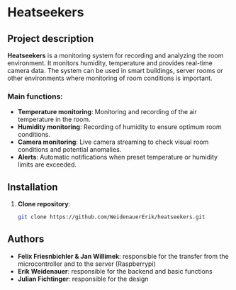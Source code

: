 # Heatseekers

## Project description

**Heatseekers** is a monitoring system for recording and analyzing the room environment. It monitors humidity, temperature and provides real-time camera data. The system can be used in smart buildings, server rooms or other environments where monitoring of room conditions is important.

### Main functions:
- **Temperature monitoring**: Monitoring and recording of the air temperature in the room.
- **Humidity monitoring**: Recording of humidity to ensure optimum room conditions.
- **Camera monitoring**: Live camera streaming to check visual room conditions and potential anomalies.
- **Alerts**: Automatic notifications when preset temperature or humidity limits are exceeded.

## Installation

1. **Clone repository**:
   ```bash
   git clone https://github.com/WeidenauerErik/heatseekers.git
   ```

## Authors

- **Felix Friesnbichler & Jan Willimek**: responsible for the transfer from the microcontroller and to the server (Raspberrypi)
- **Erik Weidenauer**: responsible for the backend and basic functions
- **Julian Fichtinger**: responsible for the design
